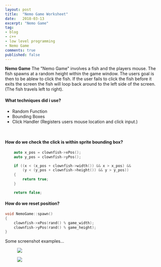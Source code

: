 ```yaml
---
layout: post
title:  "Nemo Game Worksheet"
date:   2018-03-13
excerpt: "Nemo Game"
tag:
- blog
- c++
- low level programming
- Nemo Game
comments: true
published: false
---
```

**Nemo Game** The "Nemo Game" involves a fish and the players mouse. The fish spawns at a random height within the game window. The users goal is then to be ablew to click the fish. If the user fails to click the fish before it exits the screen the fish will loop back around to the left side of the screen. (The fish travels left to right).<br/>

#### What techniques did i use?
- Random Function
- Bounding Boxes
- Click Handler (Registers users mouse location and click input.)
<br/>


#### How do we check the click is within sprite bounding box?
```C++
	auto x_pos = clownfish->xPos();
	auto y_pos = clownfish->yPos();

	if ((x < (x_pos + clownfish->width()) && x > x_pos) && 
		(y < (y_pos + clownfish->height()) && y > y_pos))
	{
		return true;
	}

	return false;
```

#### How do we reset position?
~~~ C++
void NemoGame::spawn()
{
	clownfish->xPos(rand() % game_width);
	clownfish->yPos(rand() % game_height);
}
~~~

Some screenshot examples...
<figure>
<a><img src="https://raw.githubusercontent.com/jack-king1/jack-king1.github.io/master/assets/img/NemoGame_LoadScreen.PNG?token=AexHW6x8LH4ApygCH3MKyqveXdAS1AaLks5asDfhwA%3D%3D"></a>
</figure>

<figure>
<a><img src="https://raw.githubusercontent.com/jack-king1/jack-king1.github.io/master/assets/img/NemiGame_Playing.PNG?token=AexHW7GG8eT9HCpR71tDjeB9O2AwdENyks5asEuEwA%3D%3D"></a>
</figure>

